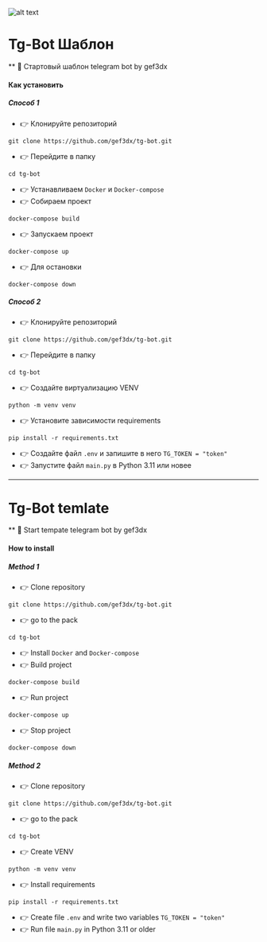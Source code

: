 ![alt text](https://www.google.com/url?sa=i&url=https%3A%2F%2Frobokassa.com%2Fcontent%2Fprodazhi-v-telegram-cherez-robokassa.html&psig=AOvVaw3_svgpCJFZPp2-ZHHpPWjz&ust=1700907687872000&source=images&cd=vfe&opi=89978449&ved=0CBEQjRxqFwoTCNiDjYm13IIDFQAAAAAdAAAAABAD)

# Tg-Bot Шаблон
**
 :loudspeaker: Стартовый шаблон telegram bot by gef3dx

#### Как установить
##### Способ 1
- :point_right: Клонируйте репозиторий 
```
git clone https://github.com/gef3dx/tg-bot.git
```
- :point_right: Перейдите в папку
```
cd tg-bot
```
 - :point_right: Устанавливаем `Docker` и `Docker-compose`
 - :point_right: Собираем проект
```
docker-compose build
```
 - :point_right: Запускаем проект
```
docker-compose up
```
 - :point_right: Для остановки
```
docker-compose down
```
##### Способ 2

 - :point_right: Клонируйте репозиторий 
```
git clone https://github.com/gef3dx/tg-bot.git
```
 - :point_right: Перейдите в папку
```
cd tg-bot
```
 - :point_right: Создайте виртуализацию VENV
```
python -m venv venv
```
 - :point_right: Установите зависимости requirements
```
pip install -r requirements.txt
```
 - :point_right: Создайте файл `.env` и запишите в него `TG_TOKEN = "token"`
 - :point_right: Запустите файл `main.py` в Python 3.11 или новее
****
# Tg-Bot temlate
**
 :loudspeaker: Start tempate telegram bot by gef3dx

#### How to install
##### Method 1
- :point_right: Сlone repository 
```
git clone https://github.com/gef3dx/tg-bot.git
```
- :point_right: go to the pack
```
cd tg-bot
```
 - :point_right: Install `Docker` and `Docker-compose`
 - :point_right: Build project
```
docker-compose build
```
 - :point_right: Run project
```
docker-compose up
```
 - :point_right: Stop project
```
docker-compose down
```
##### Method 2

 - :point_right: Сlone repository
```
git clone https://github.com/gef3dx/tg-bot.git
```
 - :point_right: go to the pack
```
cd tg-bot
```
 - :point_right: Create VENV
```
python -m venv venv
```
 - :point_right: Install requirements
```
pip install -r requirements.txt
```
 - :point_right: Create file `.env` and write two variables `TG_TOKEN = "token"`
 - :point_right: Run file `main.py` in Python 3.11 or older



